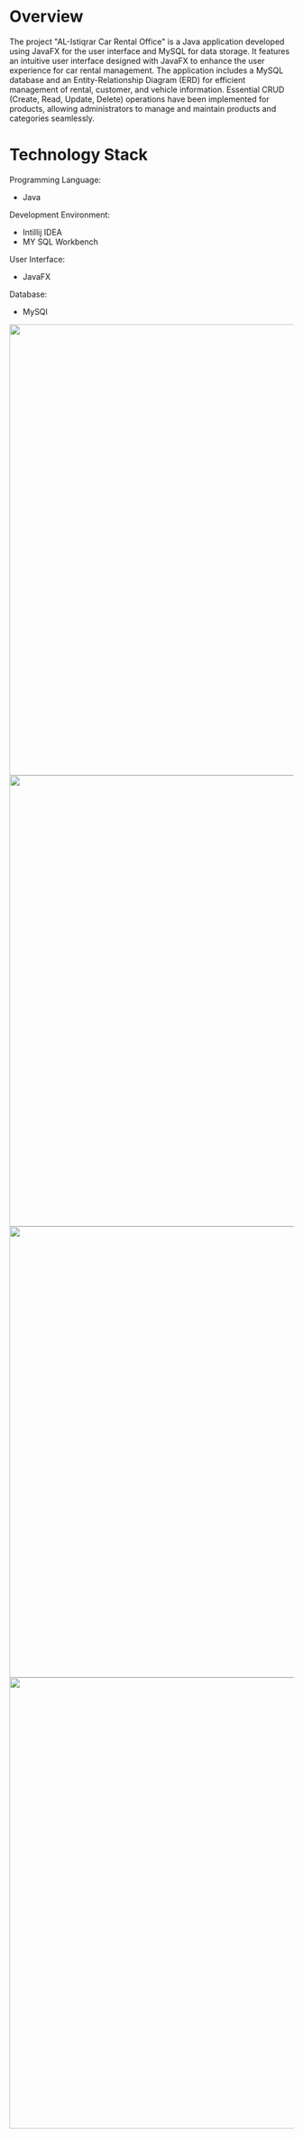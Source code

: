 # Overview
The project "AL-Istiqrar Car Rental Office" is a Java application developed using JavaFX for the user interface and MySQL for data storage. It features an intuitive user interface designed with JavaFX to enhance the user experience for car rental management. The application includes a MySQL database and an Entity-Relationship Diagram (ERD) for efficient management of rental, customer, and vehicle information. Essential CRUD (Create, Read, Update, Delete) operations have been implemented for products, allowing administrators to manage and maintain products and categories seamlessly.

# Technology Stack
Programming Language:
- Java 
  

Development Environment:
- Intillij IDEA
- MY SQL Workbench
  
User Interface: 
- JavaFX

Database: 
- MySQl

<img src="https://github.com/Mohammad-Zaben/AL-Istiqrar-Car-Rental-Office/assets/141401082/f8c7e8d2-fa4e-48c2-8a98-3bae874cd328" alt="" width=800 >
<img src="https://github.com/Mohammad-Zaben/AL-Istiqrar-Car-Rental-Office/assets/141401082/8702f373-79c7-46d0-baec-aeb709100a24" alt="" width=800 >
<img src="https://github.com/Mohammad-Zaben/AL-Istiqrar-Car-Rental-Office/assets/141401082/d7c71ec7-652b-4dd1-9af9-c252be5d3356" alt="" width=800 >
<img src="https://github.com/Mohammad-Zaben/AL-Istiqrar-Car-Rental-Office/assets/141401082/a720bc03-4a82-495b-b194-81eb55421e7e" alt="" width=800 >


